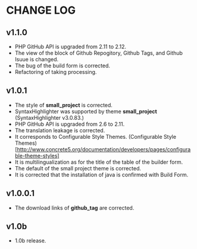 CHANGE LOG
========================================

v1.1.0
----------------------------------------------------------------------------
* PHP GitHub API is upgraded from 2.11 to 2.12.  
* The view of the block of Github Repogitory, Github Tags, and Github Isuue is changed.  
* The bug of the build form is corrected.
* Refactoring of taking processing.

v1.0.1
----------------------------------------------------------------------------
* The style of **small_project** is corrected.  
* SyntaxHighlighter was supported by theme **small_project** (SyntaxHighlighter v3.0.83.)  
* PHP GitHub API is upgraded from 2.6 to 2.11.  
* The translation leakage is corrected.  
* It corresponds to Configurable Style Themes. (Configurable Style Themes)[http://www.concrete5.org/documentation/developers/pages/configurable-theme-styles]  
* It is multilingualization as for the title of the table of the builder form.  
* The default of the small project theme is corrected.  
* It is corrected that the installation of java is confirmed with Build Form.  

v1.0.0.1
----------------------------------------------------------------------------
* The download links of **github_tag** are corrected.

v1.0b
----------------------------------------------------------------------------
* 1.0b release.